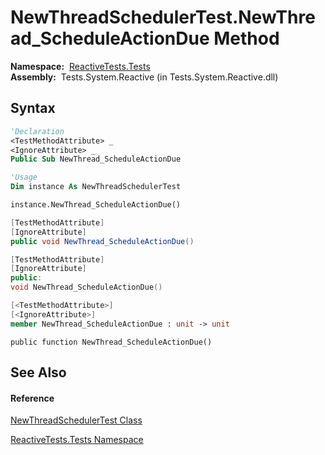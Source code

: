 # NewThreadSchedulerTest.NewThread\_ScheduleActionDue Method

**Namespace:**  [ReactiveTests.Tests](ReactiveTests.Tests\ReactiveTests.Tests.md)  
**Assembly:**  Tests.System.Reactive (in Tests.System.Reactive.dll)

## Syntax

```vb
'Declaration
<TestMethodAttribute> _
<IgnoreAttribute> _
Public Sub NewThread_ScheduleActionDue
```

```vb
'Usage
Dim instance As NewThreadSchedulerTest

instance.NewThread_ScheduleActionDue()
```

```csharp
[TestMethodAttribute]
[IgnoreAttribute]
public void NewThread_ScheduleActionDue()
```

```c++
[TestMethodAttribute]
[IgnoreAttribute]
public:
void NewThread_ScheduleActionDue()
```

```fsharp
[<TestMethodAttribute>]
[<IgnoreAttribute>]
member NewThread_ScheduleActionDue : unit -> unit 
```

```jscript
public function NewThread_ScheduleActionDue()
```

## See Also

#### Reference

[NewThreadSchedulerTest Class](NewThreadSchedulerTest\NewThreadSchedulerTest.md)

[ReactiveTests.Tests Namespace](ReactiveTests.Tests\ReactiveTests.Tests.md)




